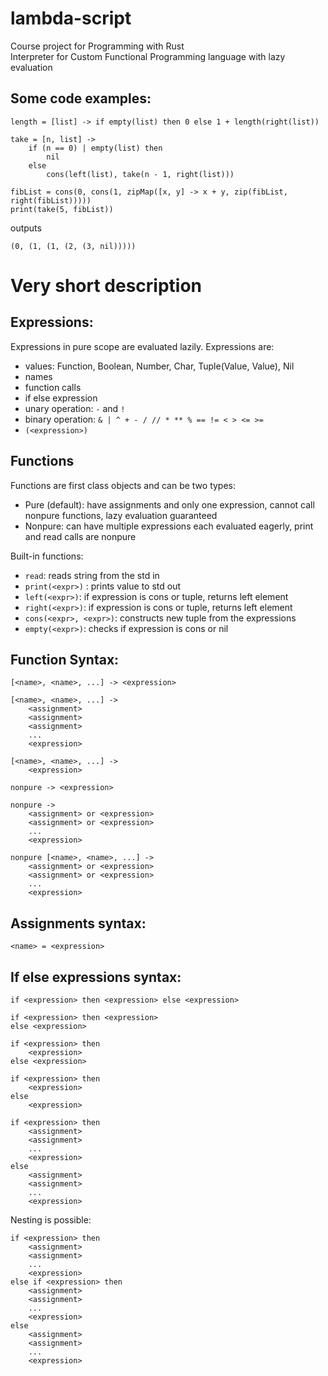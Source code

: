 # lambda-script
Course project for Programming with Rust  
Interpreter for Custom Functional Programming language with lazy evaluation

## Some code examples:
```
length = [list] -> if empty(list) then 0 else 1 + length(right(list))

take = [n, list] ->
    if (n == 0) | empty(list) then
        nil
    else 
        cons(left(list), take(n - 1, right(list)))
```

```
fibList = cons(0, cons(1, zipMap([x, y] -> x + y, zip(fibList, right(fibList)))))
print(take(5, fibList))
```
outputs
```
(0, (1, (1, (2, (3, nil)))))
```

# Very short description

## Expressions:
Expressions in pure scope are evaluated lazily. Expressions are:
 - values: Function, Boolean, Number, Char, Tuple(Value, Value), Nil
 - names
 - function calls
 - if else expression
 - unary operation: ```-``` and ```!```
 - binary operation: ```& | ^ + - / // * ** % == != < > <= >= ```
 - ```(<expression>)```

## Functions
Functions are first class objects and can be two types:
- Pure (default): have assignments and only one expression, cannot call nonpure functions, lazy evaluation guaranteed
- Nonpure: can have multiple expressions each evaluated eagerly, print and read calls are nonpure

Built-in functions:
 - ```read```: reads string from the std in
 - ```print(<expr>)``` : prints value to std out
 - ```left(<expr>)```: if expression is cons or tuple, returns left element
 - ```right(<expr>)```: if expression is cons or tuple, returns left element
 - ```cons(<expr>, <expr>)```: constructs new tuple from the expressions
 - ```empty(<expr>)```: checks if expression is cons or nil

## Function Syntax:
```
[<name>, <name>, ...] -> <expression>

[<name>, <name>, ...] ->
    <assignment>
    <assignment>
    <assignment>
    ...
    <expression>

[<name>, <name>, ...] ->
    <expression>

nonpure -> <expression>

nonpure ->
    <assignment> or <expression>
    <assignment> or <expression>
    ...
    <expression>

nonpure [<name>, <name>, ...] -> 
    <assignment> or <expression>
    <assignment> or <expression>
    ...
    <expression>
```

## Assignments syntax:
```
<name> = <expression>
```

## If else expressions syntax:
```
if <expression> then <expression> else <expression>

if <expression> then <expression>
else <expression>

if <expression> then
    <expression> 
else <expression>

if <expression> then
    <expression> 
else 
    <expression>

if <expression> then
    <assignment>
    <assignment>
    ...
    <expression> 
else 
    <assignment>
    <assignment>
    ...
    <expression>
```
Nesting is possible:
```
if <expression> then
    <assignment>
    <assignment>
    ...
    <expression>
else if <expression> then
    <assignment>
    <assignment>
    ...
    <expression>
else
    <assignment>
    <assignment>
    ...
    <expression>

```
